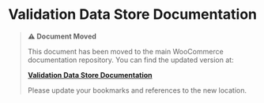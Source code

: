 # Validation Data Store Documentation

> **⚠️ Document Moved**
> 
> This document has been moved to the main WooCommerce documentation repository. You can find the updated version at:
> 
> **[Validation Data Store Documentation](https://github.com/woocommerce/woocommerce/tree/trunk/docs/block-development/reference/data-store/validation.md)**
> 
> Please update your bookmarks and references to the new location.
